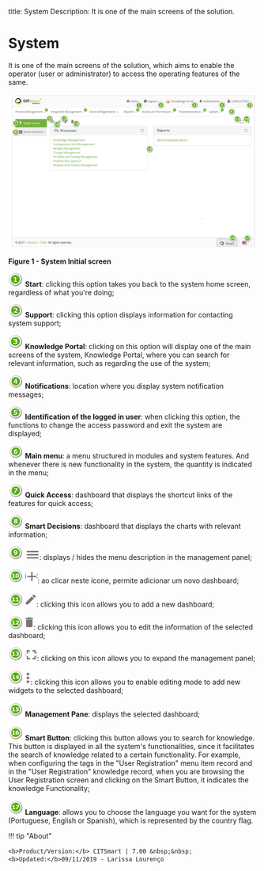 title:  System
Description: It is one of the main screens of the solution. 
# System

It is one of the main screens of the solution, which aims to enable the operator (user or administrator) to access the operating 
features of the same.

![Screen](images/system.img1.jpg)

**Figure 1 - System Initial screen**

![symbol](images/1.png) **Start**: clicking this option takes you back to the system home screen, regardless of what you're 
doing;

![symbol](images/2.png) **Support**: clicking this option displays information for contacting system support;

![symbol](images/3.png) **Knowledge Portal**: clicking on this option will display one of the main screens of the system, 
Knowledge Portal, where you can search for relevant information, such as regarding the use of the system;

![symbol](images/4.png) **Notifications**: location where you display system notification messages;

![symbol](images/5.png) **Identification of the logged in user**: when clicking this option, the functions to change the access 
password and exit the system are displayed;

![symbol](images/6.png) **Main menu**: a menu structured in modules and system features. And whenever there is new functionality 
in the system, the quantity is indicated in the menu;

![symbol](images/7.png) **Quick Access**: dashboard that displays the shortcut links of the features for quick access;

![symbol](images/8.png) **Smart Decisions**: dashboard that displays the charts with relevant information;

![symbol](images/9.png) ![symbol](images/simb-linhas.jpg): displays / hides the menu description in the management panel;

![symbol](images/10.png) ![symbol](images/simb-mais.jpg): ao clicar neste ícone, permite adicionar um novo dashboard;

![symbol](images/11.png) ![symbol](images/simb-lapis.jpg): clicking this icon allows you to add a new dashboard;

![symbol](images/num12.png) ![symbol](images/simb-lixo.jpg): clicking this icon allows you to edit the information of the 
selected dashboard;

![symbol](images/13.png) ![symbol](images/simb-expan.jpg): clicking on this icon allows you to expand the management panel;

![symbol](images/14.png) ![symbol](images/simb-options.jpg): clicking this icon allows you to enable editing mode to add new 
widgets to the selected dashboard;

![symbol](images/15.png) **Management Pane**: displays the selected dashboard;

![symbol](images/16.png) **Smart Button**: clicking this button allows you to search for knowledge. This button is displayed in 
all the system's functionalities, since it facilitates the search of knowledge related to a certain functionality. For example, 
when configuring the tags in the "User Registration" menu item record and in the "User Registration" knowledge record, when you 
are browsing the User Registration screen and clicking on the Smart Button, it indicates the knowledge Functionality;

![symbol](images/17.png) **Language**: allows you to choose the language you want for the system (Portuguese, English or 
Spanish), which is represented by the country flag.

!!! tip "About"

    <b>Product/Version:</b> CITSmart | 7.00 &nbsp;&nbsp;
    <b>Updated:</b>09/11/2019 - Larissa Lourenço
